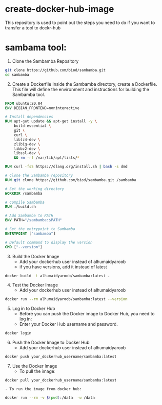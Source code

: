 # create-docker-hub-image
This repository is used to point out the steps you need to do if you want to transfer a tool to dockr-hub 

# sambama tool: 
1. Clone the Sambamba Repository
```sh
git clone https://github.com/biod/sambamba.git
cd sambamba
```

2. Create a Dockerfile
Inside the Sambamba directory, create a Dockerfile. This file will define the environment and instructions for building the Sambamba tool.
```Dockerfile
FROM ubuntu:20.04
ENV DEBIAN_FRONTEND=noninteractive

# Install dependencies
RUN apt-get update && apt-get install -y \
    build-essential \
    git \
    curl \
    liblz4-dev \
    zlib1g-dev \
    libbz2-dev \
    libssl-dev \
    && rm -rf /var/lib/apt/lists/*

RUN curl -fsS https://dlang.org/install.sh | bash -s dmd

# Clone the Sambamba repository
RUN git clone https://github.com/biod/sambamba.git /sambamba

# Set the working directory
WORKDIR /sambamba

# Compile Sambamba
RUN ./build.sh

# Add Sambamba to PATH
ENV PATH="/sambamba:$PATH"

# Set the entrypoint to Sambamba
ENTRYPOINT ["sambamba"]

# Default command to display the version
CMD ["--version"]
```

3. Build the Docker Image
    - Add your dockerhub user instead of alhumaidyaroob
    - if you have versions, add it instead of latest 
```sh
docker build -t alhumaidyaroob/sambamba:latest .
```

4. Test the Docker Image
    - Add your dockerhub user instead of alhumaidyaroob
```sh 
docker run --rm alhumaidyaroob/sambamba:latest --version
```

5. Log in to Docker Hub
    - Before you can push the Docker image to Docker Hub, you need to log in:
    - Enter your Docker Hub username and password.
```sh
docker login
```

6. Push the Docker Image to Docker Hub
    - Add your dockerhub user instead of alhumaidyaroob
```sh
docker push your_dockerhub_username/sambamba:latest
```

7. Use the Docker Image
    - To pull the image:
```sh
docker pull your_dockerhub_username/sambamba:latest
```
    - To run the image from docker hub: 
```sh
docker run --rm -v $(pwd):/data  -w /data